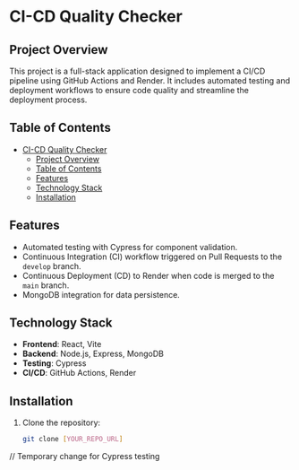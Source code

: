 # CI-CD Quality Checker

## Project Overview
This project is a full-stack application designed to implement a CI/CD pipeline using GitHub Actions and Render. It includes automated testing and deployment workflows to ensure code quality and streamline the deployment process.
 
 
## Table of Contents
- [CI-CD Quality Checker](#ci-cd-quality-checker)
  - [Project Overview](#project-overview)
  - [Table of Contents](#table-of-contents)
  - [Features](#features)
  - [Technology Stack](#technology-stack)
  - [Installation](#installation)

## Features
- Automated testing with Cypress for component validation.
- Continuous Integration (CI) workflow triggered on Pull Requests to the `develop` branch.
- Continuous Deployment (CD) to Render when code is merged to the `main` branch.
- MongoDB integration for data persistence.

## Technology Stack
- **Frontend**: React, Vite
- **Backend**: Node.js, Express, MongoDB
- **Testing**: Cypress
- **CI/CD**: GitHub Actions, Render

## Installation
1. Clone the repository:
   ```bash
   git clone [YOUR_REPO_URL]
// Temporary change for Cypress testing
